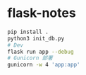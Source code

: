 # flask-notes

```bash
pip install .
python3 init_db.py
# Dev
flask run app --debug
# Gunicorn 部署
gunicorn -w 4 'app:app'
```